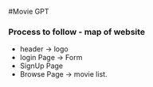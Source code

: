 #Movie GPT

### Process to follow - map of website
* header -> logo
* login Page -> Form
* SignUp Page
* Browse Page -> movie list.